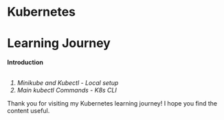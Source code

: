 # Kubernetes



# Learning Journey<br>  

<b>Introduction  </b>  
<br>
<i>   
1. Minikube and Kubectl - Local setup
2. Main kubectl Commands - K8s CLI  

</i>  
Thank you for visiting my Kubernetes learning journey! I hope you find the content useful.

